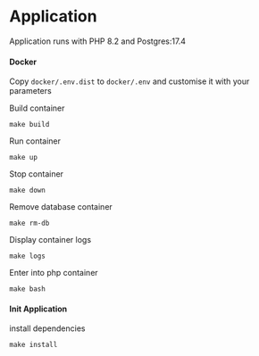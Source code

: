 # Application

Application runs with PHP 8.2 and Postgres:17.4

#### Docker

Copy `docker/.env.dist` to `docker/.env` and customise it with your parameters

Build container

```
make build
```

Run container

```
make up
```

Stop container

```
make down
```

Remove database container

```
make rm-db
```

Display container logs

```
make logs
```

Enter into php container

```
make bash
```

#### Init Application

install dependencies

```
make install
```
